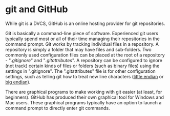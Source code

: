 # git and GitHub

While git is a DVCS, GitHub is an online hosting provider for git repositories.

Git is basically a command-line piece of software. Experienced git users typically spend most or all of their time managing their repositories in the command prompt. Git works by tracking individual files in a repository. A repository is simply a folder that may have files and sub-folders. Two commonly used configuration files can be placed at the root of a repository - "*.gitignore*" and "*.gitattributes*". A repository can be configured to ignore (not track) certain kinds of files or folders (such as binary files) using the settings in ".gitignore". The ".gitattributes" file is for other configuration settings, such as telling git how to treat new line characters ([little endian](http://en.wikipedia.org/wiki/Endianness#Little-endian) or [big endian](http://en.wikipedia.org/wiki/Endianness#Big-endian)).

There are graphical programs to make working with git easier (at least, for beginners). GitHub has produced their own graphical tool for Windows and Mac users. These graphical programs typically have an option to launch a command prompt to directly enter git commands.
